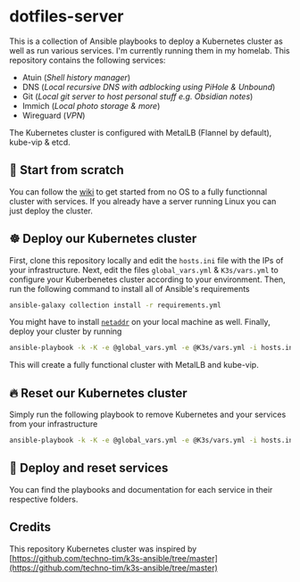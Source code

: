 # dotfiles-server

This is a collection of Ansible playbooks to deploy a Kubernetes cluster as well as run various services. I'm currently running them in my homelab. This repository contains the following services:
- Atuin (_Shell history manager_)
- DNS (_Local recursive DNS with adblocking using PiHole & Unbound_)
- Git (_Local git server to host personal stuff e.g. Obsidian notes_)
- Immich (_Local photo storage & more_)
- Wireguard (_VPN_)

The Kubernetes cluster is configured with MetalLB (Flannel by default), kube-vip & etcd.

## 🔄 Start from scratch
You can follow the [wiki](https://github.com/Sawangg/dotfiles-server/wiki) to get started from no OS to a fully
functionnal cluster with services. If you already have a server running Linux you can just deploy the cluster.

## ☸️ Deploy our Kubernetes cluster
First, clone this repository locally and edit the `hosts.ini` file with the IPs of your infrastructure. Next, edit the
files `global_vars.yml` & `K3s/vars.yml` to configure your Kuberbenetes cluster according to your environment. Then, run the following command to install all of Ansible's requirements
```sh
ansible-galaxy collection install -r requirements.yml
```
You might have to install [`netaddr`](https://pypi.org/project/netaddr/) on your local machine as well.
Finally, deploy your cluster by running
```sh
ansible-playbook -k -K -e @global_vars.yml -e @K3s/vars.yml -i hosts.ini K3s/playbook-site.yml # Remove -k -K if no SSH password
```
This will create a fully functional cluster with MetalLB and kube-vip.

## 🔥 Reset our Kubernetes cluster
Simply run the following playbook to remove Kubernetes and your services from your infrastructure
```sh
ansible-playbook -k -K -e @global_vars.yml -e @K3s/vars.yml -i hosts.ini K3s/playbook-reset.yml
```

## 🚀 Deploy and reset services
You can find the playbooks and documentation for each service in their respective folders.

## Credits
This repository Kubernetes cluster was inspired by [https://github.com/techno-tim/k3s-ansible/tree/master](https://github.com/techno-tim/k3s-ansible/tree/master)
